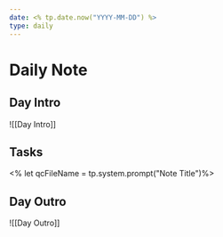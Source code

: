 ```yaml
---
date: <% tp.date.now("YYYY-MM-DD") %>
type: daily
---
```

# Daily Note

## Day Intro
![[Day Intro]]


## Tasks
<% let qcFileName = tp.system.prompt("Note Title")%>

## Day Outro
![[Day Outro]]

